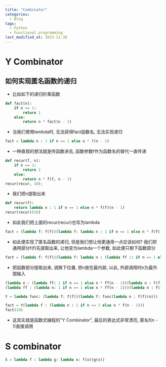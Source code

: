```yaml
---
title: "Combinator"
categories:
  - Blog
tags:
  - Python
  - Functional programming
last_modified_at: 2023-11-30
---
```


# Y Combinator

## 如何实现匿名函数的递归

- 比如如下的递归阶乘函数
```python
def fact(n):
    if n == 1:
        return 1
    else:
        return n * fact(n - 1)
```

- 当我们使用lambda时, 无法获得fact函数名, 无法实现递归

```python
fact = lambda n : 1 if n == 1 else n * ?(n - 1)
```

- 一种直观的想法就是传函数进去, 函数参数f作为函数名的替代一直传递

```python
def recur(f, n):
    if n == 1:
        return 1
    else:
        return n * f(f, n - 1)
recur(recur, 10);
```

- 我们把n提取出来

```python
def recur(f):
    return lambda n : 1 if n == 1 else n * f(f)(n - 1)
recur(recur)(10)
```

- 如此我们把上面的recur(recur)也写为lambda

```python
fact = (lambda f: f(f))(lambda f: lambda n : 1 if n == 1 else n * f(f)(n - 1))
```

- 如此便实现了匿名函数的递归, 但是我们想让他更通用一点应该如何? 我们把通用部分f(f)先提取出来, 让他变为lambda一个参数, 如此便只剩下函数部分

```python
fact = (lambda f: f(f))(lambda f: lambda n : (lambda ff :1 if n == 1 else n * ff(n - 1))(lambda n : f(f)(n)))
```

- 把函数部分提取出来, 调换下位置, 把n放在最内部, 以此, 外部调用时n为最外围输入

```python
(lambda n : (lambda ff: 1 if n == 1 else n * ff(n - 1))(lambda n : f(f)(n)))
(lambda ff : (lambda n: 1 if n == 1 else n * ff(n - 1)))(lambda n : f(f)(n))
```

```python
Y = lambda func: (lambda f: f(f))(lambda f: func(lambda n : f(f)(n)))

fact = Y(lambda f : (lambda n : 1 if n == 1 else n * f(n - 1)))
fact(10)

```

- 这其实就是函数式编程的"Y Combinator", 最后的表达式非常漂亮, 匿名f(n - 1)直接调用

# S combinator

```python
S = lambda f : lambda g: lambda x: f(x)(g(x))
```

